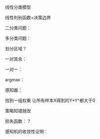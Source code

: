 线性分类模型

线性判别函数+决策边界

二分类问题：

多分类问题：

划分区域？

一对其余：

一对一：

argmax：



感知器：

找到一组权重 让所有样本X得到的Y*Y^都大于0

策略知错就改

损失函数：？

感知机的收敛性证明：

 

